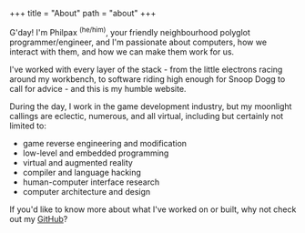 +++
title = "About"
path = "about"
+++

G'day! I'm Philpax <sup>(he/him)</sup>, your friendly neighbourhood polyglot programmer/engineer, and I'm passionate about computers, how we interact with them, and how we can make them work for us.

I've worked with every layer of the stack - from the little electrons racing around my workbench, to software riding high enough for Snoop Dogg to call for advice - and this is my humble website.

During the day, I work in the game development industry, but my moonlight callings are eclectic, numerous, and all virtual, including but certainly not limited to:

- game reverse engineering and modification
- low-level and embedded programming
- virtual and augmented reality
- compiler and language hacking
- human-computer interface research
- computer architecture and design

If you'd like to know more about what I've worked on or built, why not check out my [GitHub](https://github.com/philpax)?
